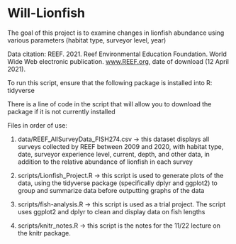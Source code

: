 # Will-Lionfish

The goal of this project is to examine changes in lionfish abundance
using various parameters (habitat type, surveyor level, year)

Data citation: REEF. 2021. Reef Environmental Education Foundation. World Wide 
Web electronic publication. www.REEF.org, date of download (12 April 2021).

To run this script, ensure that the following package is installed into R: 
tidyverse

There is a line of code in the script that will allow you to download the package
if it is not currently installed

Files in order of use:

1. data/REEF_AllSurveyData_FISH274.csv -> this dataset displays all surveys 
collected by REEF between 2009 and 2020, with habitat type, date, surveyor 
experience level, current, depth, and other data, in addition to the relative
abundance of lionfish in each survey

2. scripts/Lionfish_Project.R -> this script is used to generate plots of the
data, using the tidyverse package (specifically dplyr and ggplot2) to group and
summarize data before outputting graphs of the data

3. scripts/fish-analysis.R -> this script is used as a trial project. The script uses ggplot2 and dplyr to clean and display data on fish lengths

4. scripts/knitr_notes.R -> this script is the notes for the 11/22 lecture on the knitr package. 